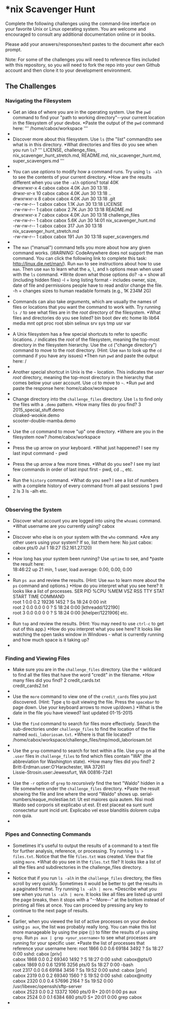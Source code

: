 # *nix Scavenger Hunt

Complete the following challenges using the command-line interface on your favorite
Unix or Linux operating system. You are welcome and encouraged to consult any
additional documentation online or in books.

Please add your answers/responses/text pastes to the document after each prompt.

Note: For some of the challenges you will need to reference files included with
this repository, so you will need to fork the repo into your own Github account
and then clone it to your development environment.

## The Challenges

### Navigating the Filesystem

* Get an idea of where you are in the operating system. Use the `pwd` command to find your "path to working directory"--your current location in the filesystem of your devbox. *Paste the output of the `pwd` command here: 
'''
/home/cabox/workspace 
'''
*
* Discover more about this filesystem. Use `ls` (the "list" command)to see what is in this directory. *What directories and files do you see when you run `ls`? 
'''
LICENSE, challenge_files, nix_scavenger_hunt_stretch.md, README.md, nix_scavenger_hunt.md, super_scavengers.md 
'''
*
* You can use *options* to modify how a command runs. Try using `ls -alh` to see the contents of your current directory. *How are the results different when you use the `-alh` options? 
total 40K                                                                      
drwxrwxr-x  4 cabox cabox 4.0K Jun 30 13:18 .                                  
drwxr-xr-x 10 cabox cabox 4.0K Jun 30 13:18 ..                                 
drwxrwxr-x  8 cabox cabox 4.0K Jun 30 13:18 .git                               
-rw-rw-r--  1 cabox cabox 1.1K Jun 30 13:18 LICENSE                            
-rw-rw-r--  1 cabox cabox 2.7K Jun 30 13:18 README.md                          
drwxrwxr-x  7 cabox cabox 4.0K Jun 30 13:18 challenge_files                    
-rw-rw-r--  1 cabox cabox 5.6K Jun 30 14:01 nix_scavenger_hunt.md              
-rw-rw-r--  1 cabox cabox  317 Jun 30 13:18 nix_scavenger_hunt_stretch.md      
-rw-rw-r--  1 cabox cabox  191 Jun 30 13:18 super_scavengers.md 
*
* The `man` ("manual") command tells you more about how any given command works. (*WARNING:* CodeAnywhere does not support the man command. You can click the following link to complete this task: http://linux.die.net/man/). Run `man` to see instructions about how to use `man`. Then use `man` to learn what the `a`, `l`, and `h` options mean when used with the `ls` command. *Write down what those options do?
-a = show all (including hidden files)
-l = long listing format - includes owner, size, date of file and permissions people have to read and/or change the file.
-h = changes sizes to human readable formats (e.g., 1K 234M 2G)
*
* Commands can also take *arguments*, which are usually the names of files or locations that you want the command to work with. Try running `ls /` to see what files are in the *root* directory of the filesystem. *What files and directories do you see listed?
bin  boot  dev  etc  home  lib  lib64  media  mnt  opt  proc  root  sbin  selinux  srv  sys  tmp  usr  var      
*
* A Unix filesystem has a few special shortcuts to refer to specific locations. `/` indicates the *root* of the filesystem, meaning the top-most directory in the filesystem hierarchy. Use the `cd` ("change directory") command to move to the root directory. (Hint: Use `man` to look up the `cd` command if you have any issues) *Then run `pwd` and paste the output here:
/
*
* Another special shortcut in Unix is the `~` location. This indicates the *user root* directory, meaning the top-most directory in the hierarchy that comes below your user account. Use `cd` to move to `~`. *Run `pwd` and paste the response here:
home/cabox/workspace
*
* Change directory into the `challenge_files` directory. Use `ls` to find only the files with a `.demo` pattern. *How many files do you find?
3
2015_special_stuff.demo  
cloaked-wookie.demo  
scooter-double-mamba.demo   
*
* Use the `cd` command to move "up" one directory. *Where are you in the filesystem now? 
/home/cabox/workspace
*
* Press the up arrow on your keyboard. *What just happened?
I see my last input command - pwd
*
* Press the up arrow a few more times. *What do you see?
I see my last few commands in order of last input first - pwd, cd .., etc.
*
* Run the `history` command. *What do you see?
I see a list of numbers with a complete history of every command from all past sessions
1 pwd
2 ls
3 ls -alh
etc. 
*

### Observing the System

* Discover what account you are logged into using the `whoami` command. *What username are you currently using?
cabox
*
* Discover who else is on your system with the `who` command. *Are any other users using your system? If so, list them here:
No just cabox: cabox    pts/0        Jul  1 18:27 (52.161.27.120)
*
* How long has your system been running? Use `uptime` to see, and *paste the result here:  
18:46:22 up 21 min,  1 user,  load average: 0.00, 0.00, 0.00  
*
* Run `ps aux` and review the results. (Hint: Use `man` to learn more about the `ps` command and options.) *How do you interpret what you see here?
It looks like a list of processes.
SER       PID %CPU %MEM    VSZ   RSS TTY      STAT START   TIME COMMAND                                                                                           
root         1  0.0  0.2  19236  1452 ?        Ss   18:24   0:00 init                                                                                              
root         2  0.0  0.0      0     0 ?        S    18:24   0:00 [kthreadd/122190]                                                                                 
root         3  0.0  0.0      0     0 ?        S    18:24   0:00 [khelper/1221906] 
etc.
*
* Run `top` and review the results. (Hint: You may need to use `ctrl-c` to get out of this app.) *How do you interpret what you see here?
It looks like watching the open tasks window in Windows - what is currently running and how much space is it taking up?
*

### Finding and Viewing Files

* Make sure you are in the `challenge_files` directory. Use the `*` wildcard to find all the files that have the word "credit" in the filename. *How many files did you find?
2
credit_cards.txt  
credit_cards2.txt  
*
* Use the `more` command to view one of the `credit_cards` files you just discovered. (Hint: Type `q` to quit viewing the file. Press the `spacebar` to page down. Use your keyboard arrows to move up/down.) *What is the date in the file you have viewed?
last updated 01-15-2015
*
* Use the `find` command to search for files more effectively. Search the sub-directories under `challenge_files` to find the location of the file named `modi_laboriosam.txt`. *Where is that file located?
/home/cabox/workspace/challenge_files/tmp/modi_laboriosam.txt 
*
* Use the `grep` command to search for text within a file. Use `grep` on all the `.user` files in `challenge_files` to find which files contain "WA" (the abbreviation for Washington state). *How many files did you find?
2
Britt-Erdman.user:O'Harachester, WA 37261                                                                                                                          
Lissie-Strosin.user:Jewessfurt, WA 00816-7241    
*
* Use the `-r` option of `grep` to *recursively* find the text "Waldo" hidden in a file somewhere under the `challenge_files` directory. *Paste the result showing the file and line where the word "Waldo" shows up.
serial-numbers/eaque_molestiae.txt:
Ut est maiores quia autem. Nisi modi Waldo sed corporis sit explicabo ut est. Et est placeat ea sunt sunt consectetur sunt incid
unt. Explicabo vel esse blanditiis dolorem culpa non quia.  
*

### Pipes and Connecting Commands

* Sometimes it's useful to output the results of a command to a text file for further analysis, reference, or processing. Try running `ls > files.txt`. Notice that the file `files.txt` was created. View that file using `more`. *What do you see in the `files.txt` file?
It looks like a list of all the files and subdirectories in the challenge_files directory.
*
* Notice that if you run `ls -alh` in the `challenge_files` directory, the files scroll by very quickly. Sometimes it would be better to get the results in a paginated format. Try running `ls -alh | more`. *Describe what you see when you run `ls -alh | more`.
It looks like all files are listed up until the page breaks, then it stops with a "--More--" at the bottom instead of printing all files at once.  You can proceed by pressing any key to continue to the next page of results.
*
* Earlier, when you viewed the list of active processes on your devbox using `ps aux`, the list was probably really long. You can make this list more manageable by using the pipe (`|`) to filter the results of `ps` using `grep`. Run `ps aux | grep <your_username>` to see what processes are running for your specific user. *Paste the list of processes that reference your username here:
root      1866  0.0  0.6  69184  3492 ?        Ss   18:27   0:00 sshd: cabox [priv]                                                                                
cabox     1868  0.0  0.2  69340  1492 ?        S    18:27   0:00 sshd: cabox@pts/0                                                                                 
cabox     1869  0.0  0.6  12916  3256 pts/0    Ss   18:27   0:00 -bash                                                                                             
root      2317  0.0  0.6  69184  3456 ?        Ss   19:52   0:00 sshd: cabox [priv]                                                                                
cabox     2319  0.0  0.2  69340  1560 ?        S    19:52   0:00 sshd: cabox@notty                                                                                 
cabox     2320  0.0  0.4  57696  2164 ?        Ss   19:52   0:00 /usr/libexec/openssh/sftp-server                                                                  
cabox     2523  0.0  0.2  13372  1060 pts/0    R+   20:01   0:00 ps aux                                                                                            
cabox     2524  0.0  0.1   6384   680 pts/0    S+   20:01   0:00 grep cabox  
*
